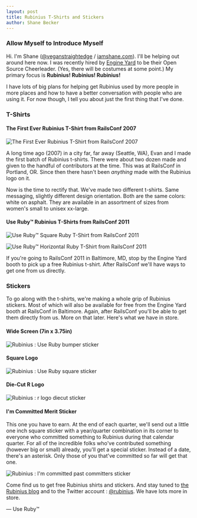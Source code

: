 ```yaml
---
layout: post
title: Rubinius T-Shirts and Stickers
author: Shane Becker
---
```


### Allow Myself to Introduce Myself

Hi. I'm Shane ([@veganstraightedge](http://twitter.com/veganstraightedge)
/ [iamshane.com](http://iamshane.com)). I'll be helping out around here now.
I was recently hired by [Engine Yard](http://engineyard.com) to be their Open
Source Cheerleader. (Yes, there will be costumes at some point.) My
primary focus is **Rubinius! Rubinius! Rubinius!**

I have lots of big plans for helping get Rubinius used by more people
in more places and how to have a better conversation with people who are using
it. For now though, I tell you about just the first thing that I've done.

### T-Shirts

#### The First Ever Rubinius T-Shirt from RailsConf 2007
![The First Ever Rubinius T-Shirt from RailsConf 2007](http://asset.rubini.us/web/images/blog/rubinius_sword_shirt.jpg)

A long time ago (2007) in a city far, far away (Seattle, WA), Evan and I made
the first batch of Rubinius t-shirts. There were about two dozen made and
given to the handful of contributors at the time. This was at RailsConf in
Portland, OR. Since then there hasn't been *anything* made with the Rubinius
logo on it.

Now is the time to rectify that. We've made two different t-shirts. Same
messaging, slightly different design orientation. Both are the same colors:
white on asphalt. They are available in an assortment of sizes from women's
small to unisex xx-large.

#### Use Ruby™ Rubinius T-Shirts from RailsConf 2011
![Use Ruby™ Square Ruby T-Shirt from RailsConf 2011](http://asset.rubini.us/web/images/blog/rubinius_use_ruby_square_shirt.jpg)

![Use Ruby™ Horizontal Ruby T-Shirt from RailsConf 2011](http://asset.rubini.us/web/images/blog/rubinius_use_ruby_horizontal_shirt.jpg)

If you're going to RailsConf 2011 in Baltimore, MD, stop by the Engine Yard booth
to pick up a free Rubinius t-shirt. After RailsConf we'll have ways to get one
from us directly.


### Stickers

To go along with the t-shirts, we're making a whole grip of Rubinius stickers.
Most of which will also be available for free from the Engine Yard booth at
RailsConf in Baltimore. Again, after RailsConf you'll be able to get them
directly from us. More on that later. Here's what we have in store.

#### Wide Screen (7in x 3.75in)

![Rubinius : Use Ruby bumper sticker](http://asset.rubini.us/web/images/blog/rubinius_bumper_sticker.png)

#### Square Logo

![Rubinius : Use Ruby square sticker](http://asset.rubini.us/web/images/blog/rubinius_square_sticker.png)

#### Die-Cut R Logo

![Rubinius : r logo diecut sticker](http://asset.rubini.us/web/images/blog/rubinius_diecut_sticker.png)

#### I'm Committed Merit Sticker

This one you have to earn. At the end of each quarter, we'll send out a little
one inch square sticker with a year/quarter combination in its corner to
everyone who committed something to Rubinius during that calendar quarter. For
all of the incredible folks who've contributed something (however big or small)
already, you'll get a special sticker. Instead of a date, there's an asterisk.
Only those of you that've committed so far will get that one.

![Rubinius : I'm committed past committers sticker](http://asset.rubini.us/web/images/blog/rubinius_alumni_sticker.png)

Come find us to get free Rubinius shirts and stickers. And stay tuned to
[the Rubinius blog](http://rubini.us/blog) and to the Twitter account :
[@rubinius](http://twitter.com/rubinius). We have lots more in store.

&mdash; Use Ruby&trade;
